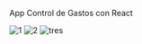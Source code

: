 App Control de Gastos con React

![1](https://github.com/DrKoop/React-Planificador-De-Gastos/assets/95058605/622997f2-fc97-4876-ad38-ebfec40c9ab8)
![2](https://github.com/DrKoop/React-Planificador-De-Gastos/assets/95058605/d78935d9-5e0f-4d65-b32c-2bc7598995c3)
![tres](https://github.com/DrKoop/React-Planificador-De-Gastos/assets/95058605/dbb53a2a-6c2c-4da2-9337-cfd2e223022a)
